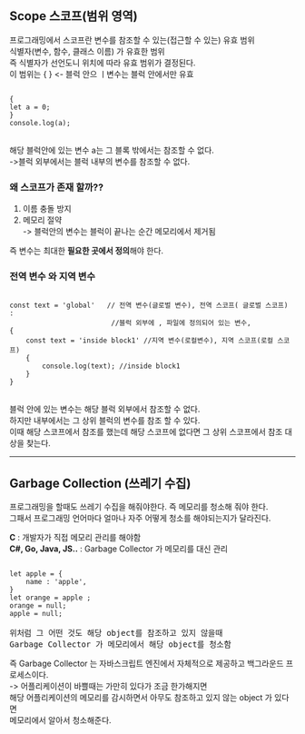 ## Scope 스코프(범위 영역)
프로그래밍에서 스코프란 변수를 참조할 수 있는(접근할 수 있는) 유효 범위   
식별자(변수, 함수, 클래스 이름) 가 유효한 범위   
즉 식별자가 선언도니 위치에 따라 유효 범위가 결정된다.   
이 범위는 { } <- 블럭 안으 ㅣ변수는 블럭 안에서만 유효   
<pre>
<code>
{
let a = 0;
}
console.log(a);
</code>
</pre>
해당 블럭안에 있는 변수 a는 그 블록 밖에서는 참조할 수 없다.   
->블럭 외부에서는 블럭 내부의 변수를 참조할 수 없다.

### 왜 스코프가 존재 할까??
1. 이름 충돌 방지
2. 메모리 절약    
->  블럭안의 변수는 블럭이 끝나는 순간 메모리에서 제거됨   

즉 변수는 최대한 **필요한 곳에서 정의**해야 한다.   

### 전역 변수 와 지역 변수
<pre>
<code>
const text = 'global'   // 전역 변수(글로벌 변수), 전역 스코프( 글로벌 스코프) : 
                         //블럭 외부에 , 파일에 정의되어 있는 변수,
{
    const text = 'inside block1' //지역 변수(로컬변수), 지역 스코프(로컬 스코프)
    {
        console.log(text); //inside block1
    }
}
</code>
</pre>
블럭 안에 있는 변수는 해당 블럭 외부에서 참조할 수 없다.    
하지만 내부에서는 그 상위 블럭의 변수를 참조 할 수 있다.   
이때 해당 스코프에서 참조를 했는데 해당 스코프에 없다면 그 상위 스코프에서 참조 대상을 찾는다.
***
## Garbage Collection (쓰레기 수집)
프로그래밍을 할때도 쓰레기 수집을 해줘야한다. 즉 메모리를 청소해 줘야 한다.   
그패서 프로그래밍 언어마다 얼마나 자주 어떻게 청소를 해야되는지가 달라진다.  
   
**C** : 개발자가 직접 메모리 관리를 해야함   
**C#, Go, Java, JS..** : Garbage Collector 가 메모리를 대신 관리
<pre>
<code>
let apple = {
    name : 'apple',
}
let orange = apple ;
orange = null;
apple = null;
</code>
위처럼 그 어떤 것도 해당 object를 참조하고 있지 않을때 
Garbage Collector 가 메모리에서 해당 object를 청소함
</pre>
즉 Garbage Collector 는 자바스크립트 엔진에서 자체적으로 제공하고 백그라운드 프로세스이다.   
-> 어플리케이션이 바쁠때는 가만히 있다가  조금 한가해지면   
해당 어플리케이션의 메모리를 감시하면서 아무도 참조하고 있지 않는 object 가 있다면   
메모리에서 알아서 청소해준다.
